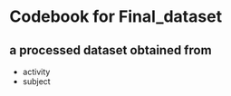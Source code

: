 <h1>Codebook for Final_dataset</h1>
<h2> a processed dataset obtained from </h1>

* activity
* subject